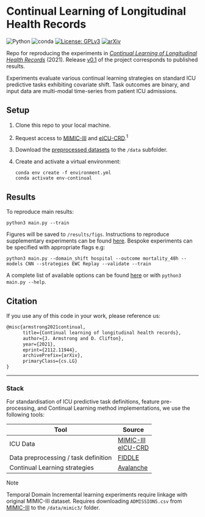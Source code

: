 # Continual Learning of Longitudinal Health Records

![Python](https://badges.aleen42.com/src/python.svg) ![conda](https://img.shields.io/badge/%E2%80%8B-conda-%2344A833.svg?style=flat&logo=anaconda&logoColor=44A833) [![License: GPLv3](https://img.shields.io/badge/license-GPLv3-green.svg)](https://opensource.org/licenses/gpl-3-0) [![arXiv](https://img.shields.io/badge/arXiv-2112.11944-b31b1b.svg)](https://arxiv.org/abs/2112.11944)

Repo for reproducing the experiments in [*Continual Learning of Longitudinal Health Records*](https://arxiv.org/abs/2112.11944) (2021). Release [v0.1](releases/v0.1) of the project corresponds to published results.

Experiments evaluate various continual learning strategies on standard ICU predictive tasks exhibiting covariate shift. Task outcomes are binary, and input data are multi-modal time-series from patient ICU admissions.

## Setup

1. Clone this repo to your local machine.
2. Request access to [MIMIC-III](https://www.physionet.org/content/mimiciii/1.4/) and [eICU-CRD](https://www.physionet.org/content/eicu-crd/2.0/).<sup>1</sup>
3. Download the [preprocessed datasets](https://physionet.org/files/mimic-eicu-fiddle-feature/1.0.0/) to the `/data` subfolder.
4. Create and activate a virtual environment:

   ```posh
   conda env create -f environment.yml
   conda activate env-continual
   ```

## Results

To reproduce main results:

```posh
python3 main.py --train
```

Figures will be saved to `/results/figs`. Instructions to reproduce supplementary experiments can be found [here](/results/README.md). Bespoke experiments can be specified with appropriate flags e.g:

```posh
python3 main.py --domain_shift hospital --outcome mortality_48h --models CNN --strategies EWC Replay --validate --train
```

A complete list of available options can be found [here](/config/README.md) or with `python3 main.py --help`.

## Citation

If you use any of this code in your work, please reference us:

```latex
@misc{armstrong2021continual,
      title={Continual learning of longitudinal health records}, 
      author={J. Armstrong and D. Clifton},
      year={2021},
      eprint={2112.11944},
      archivePrefix={arXiv},
      primaryClass={cs.LG}
}
```

---

### Stack

For standardisation of ICU predictive task definitions, feature pre-processing, and Continual Learning method implementations, we use the following tools:

| Tool                        | Source               |
|-----------------------------|----------------------|
|ICU Data                     | [MIMIC-III](https://www.physionet.org/content/mimiciii/1.4/)<br> [eICU-CRD](https://www.physionet.org/content/eicu-crd/2.0/) |
|Data preprocessing / task definition | [FIDDLE](https://www.physionet.org/content/mimic-eicu-fiddle-feature/1.0.0/) |
|Continual Learning strategies| [Avalanche](https://avalanche.continualai.org/)

> [!NOTE]
> Temporal Domain Incremental learning experiments require linkage with original MIMIC-III dataset. Requires downloading `ADMISSIONS.csv` from [MIMIC-III](https://physionet.org/content/mimiciii/1.4/) to the `/data/mimic3/` folder.
